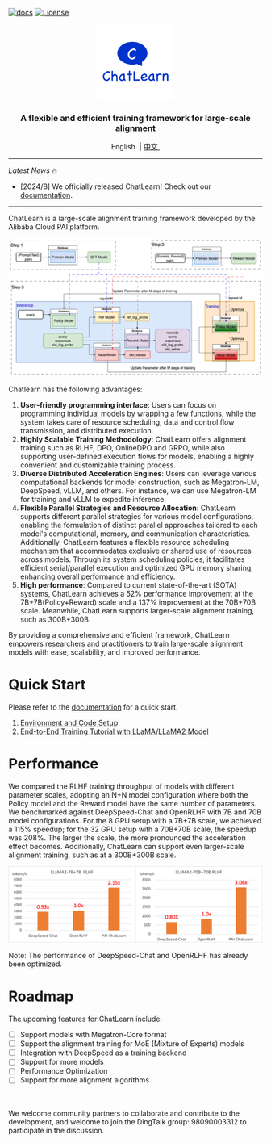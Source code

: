 
[![docs](https://img.shields.io/badge/docs-latest-brightgreen.svg)](https://chatlearn.readthedocs.io/en/latest/)
[![License](https://img.shields.io/badge/License-Apache%202.0-blue.svg)](https://github.com/alibaba/ChatLearn/blob/main/LICENSE)

<p align="center">
  <picture>
    <img alt="ChatLearn" src="docs/images/logo.jpg" width=30%>
  </picture>
</p>

<h3 align="center">
A flexible and efficient training framework for large-scale alignment
</h3>

<p align="center">
        &nbspEnglish&nbsp |  <a href="README_CN.md"> 中文 </a>&nbsp
</p>


---

*Latest News* 🔥
- [2024/8] We officially released ChatLearn! Check out our [documentation](docs/en/chatlearn.md).

---

ChatLearn is a large-scale alignment training framework developed by the Alibaba Cloud PAI platform.

![RLHF Flow](docs/images/rlhf.png)

Chatlearn has the following advantages:
1. **User-friendly programming interface**: Users can focus on programming individual models by wrapping a few functions, while the system takes care of resource scheduling, data and control flow transmission, and distributed execution.
2. **Highly Scalable Training Methodology**: ChatLearn offers alignment training such as RLHF, DPO, OnlineDPO and GRPO, while also supporting user-defined execution flows for models, enabling a highly convenient and customizable training process.
3. **Diverse Distributed Acceleration Engines**: Users can leverage various computational backends for model construction, such as Megatron-LM, DeepSpeed, vLLM, and others. For instance, we can use Megatron-LM for training and vLLM to expedite inference.
4. **Flexible Parallel Strategies and Resource Allocation**: ChatLearn supports different parallel strategies for various model configurations, enabling the formulation of distinct parallel approaches tailored to each model's computational, memory, and communication characteristics. Additionally, ChatLearn features a flexible resource scheduling mechanism that accommodates exclusive or shared use of resources across models. Through its system scheduling policies, it facilitates efficient serial/parallel execution and optimized GPU memory sharing, enhancing overall performance and efficiency.
5. **High performance**: Compared to current state-of-the-art (SOTA) systems, ChatLearn achieves a 52% performance improvement at the 7B+7B(Policy+Reward) scale and a 137% improvement at the 70B+70B scale. Meanwhile, ChatLearn supports larger-scale alignment training, such as 300B+300B.

By providing a comprehensive and efficient framework, ChatLearn empowers researchers and practitioners to train large-scale alignment models with ease, scalability, and improved performance.

# Quick Start

Please refer to the [documentation](https://chatlearn.readthedocs.io/en/latest/) for a quick start.

1. [Environment and Code Setup](docs/en/installation.md) 
2. [End-to-End Training Tutorial with LLaMA/LLaMA2 Model](docs/en/tutorial/tutorial_llama2.md)


# Performance

We compared the RLHF training throughput of models with different parameter scales, adopting an N+N model configuration where both the Policy model and the Reward model have the same number of parameters. We benchmarked against DeepSpeed-Chat and OpenRLHF with 7B and 70B model configurations. For the 8 GPU setup with a 7B+7B scale, we achieved a 115% speedup; for the 32 GPU setup with a 70B+70B scale, the speedup was 208%. The larger the scale, the more pronounced the acceleration effect becomes. Additionally, ChatLearn can support even larger-scale alignment training, such as at a 300B+300B scale.

![Compare Performance](docs/images/perf.png)

Note: The performance of DeepSpeed-Chat and OpenRLHF has already been optimized.

# Roadmap

The upcoming features for ChatLearn include:
- [ ] Support models with Megatron-Core format
- [ ] Support the alignment training for MoE (Mixture of Experts) models
- [ ] Integration with DeepSpeed as a training backend
- [ ] Support for more models
- [ ] Performance Optimization
- [ ] Support for more alignment algorithms

<br><br>
We welcome community partners to collaborate and contribute to the development, and welcome to join the DingTalk group: 98090003312 to participate in the discussion.

